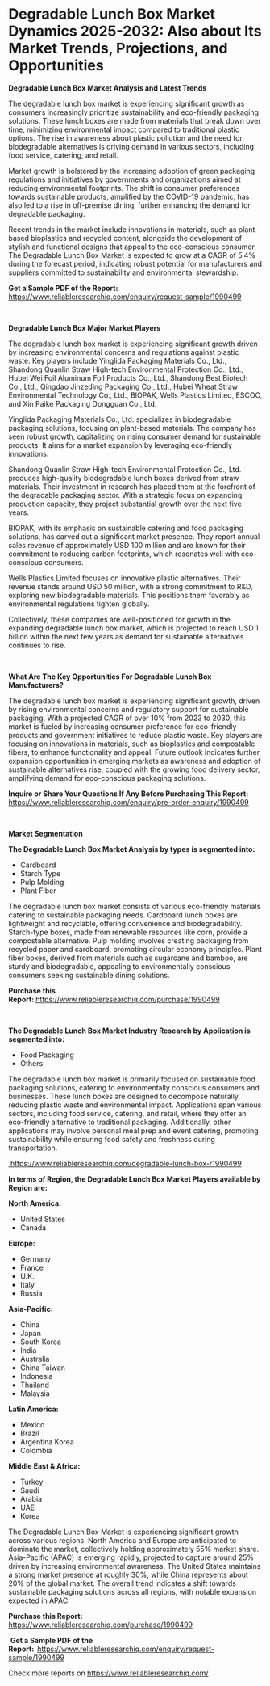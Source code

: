 <p><h1>Degradable Lunch Box Market Dynamics 2025-2032: Also about Its Market Trends, Projections, and Opportunities</h1></p><p><strong>Degradable Lunch Box Market Analysis and Latest Trends</strong></p>
<p><p>The degradable lunch box market is experiencing significant growth as consumers increasingly prioritize sustainability and eco-friendly packaging solutions. These lunch boxes are made from materials that break down over time, minimizing environmental impact compared to traditional plastic options. The rise in awareness about plastic pollution and the need for biodegradable alternatives is driving demand in various sectors, including food service, catering, and retail.</p><p>Market growth is bolstered by the increasing adoption of green packaging regulations and initiatives by governments and organizations aimed at reducing environmental footprints. The shift in consumer preferences towards sustainable products, amplified by the COVID-19 pandemic, has also led to a rise in off-premise dining, further enhancing the demand for degradable packaging.</p><p>Recent trends in the market include innovations in materials, such as plant-based bioplastics and recycled content, alongside the development of stylish and functional designs that appeal to the eco-conscious consumer. The Degradable Lunch Box Market is expected to grow at a CAGR of 5.4% during the forecast period, indicating robust potential for manufacturers and suppliers committed to sustainability and environmental stewardship.</p></p>
<p><strong>Get a Sample PDF of the Report:&nbsp;</strong> <a href="https://www.reliableresearchiq.com/enquiry/request-sample/1990499?utm_campaign=2238&utm_medium=2&utm_source=Github&utm_content=ia&utm_term=08032025&utm_id=degradable-lunch-box">https://www.reliableresearchiq.com/enquiry/request-sample/1990499</a></p>
<p>&nbsp;</p>
<p><strong>Degradable Lunch Box Major Market Players</strong></p>
<p><p>The degradable lunch box market is experiencing significant growth driven by increasing environmental concerns and regulations against plastic waste. Key players include Yinglida Packaging Materials Co., Ltd., Shandong Quanlin Straw High-tech Environmental Protection Co., Ltd., Hubei Wei Foil Aluminum Foil Products Co., Ltd., Shandong Best Biotech Co., Ltd., Qingdao Jinzeding Packaging Co., Ltd., Hubei Wheat Straw Environmental Technology Co., Ltd., BIOPAK, Wells Plastics Limited, ESCOO, and Xin Paike Packaging Dongguan Co., Ltd.</p><p>Yinglida Packaging Materials Co., Ltd. specializes in biodegradable packaging solutions, focusing on plant-based materials. The company has seen robust growth, capitalizing on rising consumer demand for sustainable products. It aims for a market expansion by leveraging eco-friendly innovations.</p><p>Shandong Quanlin Straw High-tech Environmental Protection Co., Ltd. produces high-quality biodegradable lunch boxes derived from straw materials. Their investment in research has placed them at the forefront of the degradable packaging sector. With a strategic focus on expanding production capacity, they project substantial growth over the next five years.</p><p>BIOPAK, with its emphasis on sustainable catering and food packaging solutions, has carved out a significant market presence. They report annual sales revenue of approximately USD 100 million and are known for their commitment to reducing carbon footprints, which resonates well with eco-conscious consumers.</p><p>Wells Plastics Limited focuses on innovative plastic alternatives. Their revenue stands around USD 50 million, with a strong commitment to R&D, exploring new biodegradable materials. This positions them favorably as environmental regulations tighten globally.</p><p>Collectively, these companies are well-positioned for growth in the expanding degradable lunch box market, which is projected to reach USD 1 billion within the next few years as demand for sustainable alternatives continues to rise.</p></p>
<p>&nbsp;</p>
<p><strong>What Are The Key Opportunities For Degradable Lunch Box Manufacturers?</strong></p>
<p><p>The degradable lunch box market is experiencing significant growth, driven by rising environmental concerns and regulatory support for sustainable packaging. With a projected CAGR of over 10% from 2023 to 2030, this market is fueled by increasing consumer preference for eco-friendly products and government initiatives to reduce plastic waste. Key players are focusing on innovations in materials, such as bioplastics and compostable fibers, to enhance functionality and appeal. Future outlook indicates further expansion opportunities in emerging markets as awareness and adoption of sustainable alternatives rise, coupled with the growing food delivery sector, amplifying demand for eco-conscious packaging solutions.</p></p>
<p><strong>Inquire or Share Your Questions If Any Before Purchasing This Report:</strong> <a href="https://www.reliableresearchiq.com/enquiry/pre-order-enquiry/1990499?utm_campaign=2238&utm_medium=2&utm_source=Github&utm_content=ia&utm_term=08032025&utm_id=degradable-lunch-box">https://www.reliableresearchiq.com/enquiry/pre-order-enquiry/1990499</a></p>
<p>&nbsp;</p>
<p><strong>Market Segmentation</strong></p>
<p><strong>The Degradable Lunch Box Market Analysis by types is segmented into:</strong></p>
<p><ul><li>Cardboard</li><li>Starch Type</li><li>Pulp Molding</li><li>Plant Fiber</li></ul></p>
<p><p>The degradable lunch box market consists of various eco-friendly materials catering to sustainable packaging needs. Cardboard lunch boxes are lightweight and recyclable, offering convenience and biodegradability. Starch-type boxes, made from renewable resources like corn, provide a compostable alternative. Pulp molding involves creating packaging from recycled paper and cardboard, promoting circular economy principles. Plant fiber boxes, derived from materials such as sugarcane and bamboo, are sturdy and biodegradable, appealing to environmentally conscious consumers seeking sustainable dining solutions.</p></p>
<p><strong>Purchase this Report:&nbsp;</strong><a href="https://www.reliableresearchiq.com/purchase/1990499?utm_campaign=2238&utm_medium=2&utm_source=Github&utm_content=ia&utm_term=08032025&utm_id=degradable-lunch-box">https://www.reliableresearchiq.com/purchase/1990499</a></p>
<p>&nbsp;</p>
<p><strong>The Degradable Lunch Box Market Industry Research by Application is segmented into:</strong></p>
<p><ul><li>Food Packaging</li><li>Others</li></ul></p>
<p><p>The degradable lunch box market is primarily focused on sustainable food packaging solutions, catering to environmentally conscious consumers and businesses. These lunch boxes are designed to decompose naturally, reducing plastic waste and environmental impact. Applications span various sectors, including food service, catering, and retail, where they offer an eco-friendly alternative to traditional packaging. Additionally, other applications may involve personal meal prep and event catering, promoting sustainability while ensuring food safety and freshness during transportation.</p></p>
<p><a href="https://www.reliableresearchiq.com/degradable-lunch-box-r1990499?utm_campaign=2238&utm_medium=2&utm_source=Github&utm_content=ia&utm_term=08032025&utm_id=degradable-lunch-box">&nbsp;https://www.reliableresearchiq.com/degradable-lunch-box-r1990499</a></p>
<p><strong>In terms of Region, the Degradable Lunch Box Market Players available by Region are:</strong></p>
<p>
    <p> <strong> North America: </strong>
        <ul>
            <li>United States</li>
            <li>Canada</li>
        </ul>
        </p> 
    <p> <strong> Europe: </strong>
        <ul>
            <li>Germany</li>
            <li>France</li>
            <li>U.K.</li>
            <li>Italy</li>
            <li>Russia</li>
        </ul>
        </p> 
    <p> <strong> Asia-Pacific: </strong>
        <ul>
            <li>China</li>
            <li>Japan</li>
            <li>South Korea</li>
            <li>India</li>
            <li>Australia</li>
            <li>China Taiwan</li>
            <li>Indonesia</li>
            <li>Thailand</li>
            <li>Malaysia</li>
        </ul>
        </p> 
    <p> <strong> Latin America: </strong>
        <ul>
            <li>Mexico</li>
            <li>Brazil</li>
            <li>Argentina Korea</li>
            <li>Colombia</li>
        </ul>
        </p> 
    <p> <strong> Middle East & Africa: </strong>
        <ul>
            <li>Turkey</li>
            <li>Saudi</li>
            <li>Arabia</li>
            <li>UAE</li>
            <li>Korea</li>
        </ul>
    </p>
    </p>
<p><p>The Degradable Lunch Box Market is experiencing significant growth across various regions. North America and Europe are anticipated to dominate the market, collectively holding approximately 55% market share. Asia-Pacific (APAC) is emerging rapidly, projected to capture around 25% driven by increasing environmental awareness. The United States maintains a strong market presence at roughly 30%, while China represents about 20% of the global market. The overall trend indicates a shift towards sustainable packaging solutions across all regions, with notable expansion expected in APAC.</p></p>
<p><strong>Purchase this Report: </strong><a href="https://www.reliableresearchiq.com/purchase/1990499?utm_campaign=2238&utm_medium=2&utm_source=Github&utm_content=ia&utm_term=08032025&utm_id=degradable-lunch-box">https://www.reliableresearchiq.com/purchase/1990499</a></p>
<p>&nbsp;<strong>Get a Sample PDF of the Report:&nbsp;&nbsp;</strong><a href="https://www.reliableresearchiq.com/enquiry/request-sample/1990499?utm_campaign=2238&utm_medium=2&utm_source=Github&utm_content=ia&utm_term=08032025&utm_id=degradable-lunch-box">https://www.reliableresearchiq.com/enquiry/request-sample/1990499</a></p>
<p><strong></strong></p>
<p>Check more reports on <a href="https://www.reliableresearchiq.com/?utm_campaign=2238&utm_medium=2&utm_source=Github&utm_content=ia&utm_term=08032025&utm_id=degradable-lunch-box">https://www.reliableresearchiq.com/</a></p>